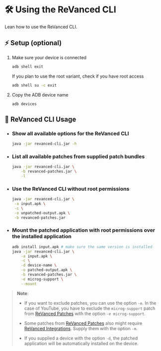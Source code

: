 # 🛠️ Using the ReVanced CLI

Lean how to use the ReVanced CLI.

## ⚡ Setup (optional)

1. Make sure your device is connected

   ```bash
   adb shell exit
   ```

   If you plan to use the root variant, check if you have root access

   ```bash
   adb shell su -c exit
   ```

2. Copy the ADB device name

   ```bash
   adb devices
   ```

## 🔨 ReVanced CLI Usage

- ### Show all available options for the ReVanced CLI

  ```bash
  java -jar revanced-cli.jar -h
  ```

- ### List all available patches from supplied patch bundles

  ```bash
  java -jar revanced-cli.jar \
      -b revanced-patches.jar \
      -l
  ```

- ### Use the ReVanced CLI without root permissions

  ```bash
  java -jar revanced-cli.jar \
   -a input.apk \
   -c \
   -o unpatched-output.apk \
   -b revanced-patches.jar
  ```

- ### Mount the patched application with root permissions over the installed application

  ```bash
  adb install input.apk # make sure the same version is installed
  java -jar revanced-cli.jar \
      -a input.apk \
      -c \
      -d device-name \
      -o patched-output.apk \
      -b revanced-patches.jar \
      -e microg-support \
      --mount
  ```

> **Note**:
>
> - If you want to exclude patches, you can use the option `-e`. In the case of YouTube, you have to exclude
    the `microg-support` patch from  [ReVanced Patches](https://github.com/revanced/revanced-patches) with the
    option `-e microg-support`.
>
> - Some patches from [ReVanced Patches](https://github.com/revanced/revanced-patches) also might require
    [ReVanced Integrations](https://github.com/revanced/revanced-integrations). Supply them with the option `-m`.
>
> - If you supplied a device with the option `-d`, the patched application will be automatically installed on the
    device.
